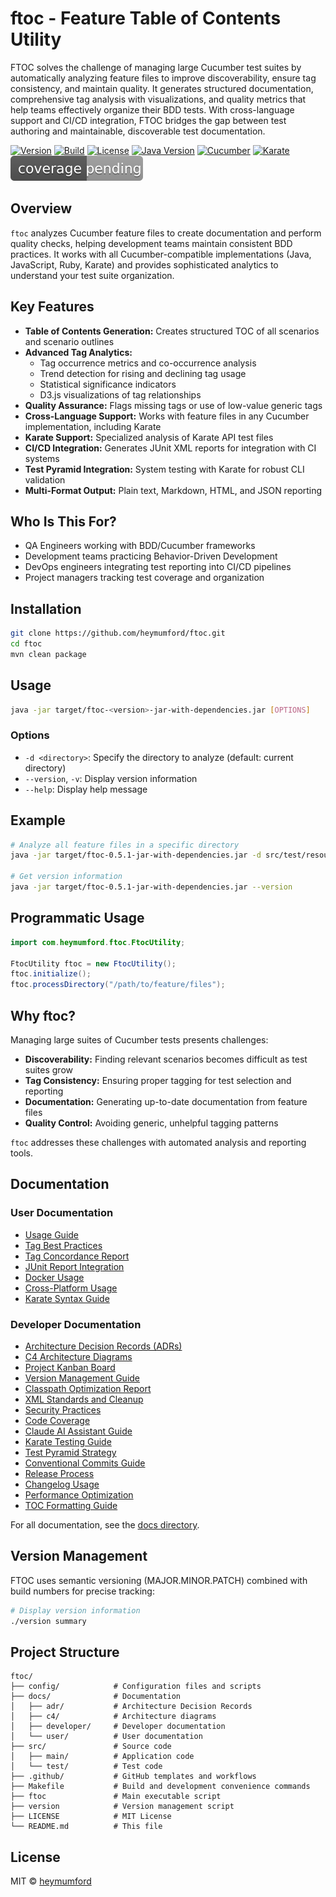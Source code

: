 # ftoc - Feature Table of Contents Utility

FTOC solves the challenge of managing large Cucumber test suites by automatically analyzing feature files to improve discoverability, ensure tag consistency, and maintain quality. It generates structured documentation, comprehensive tag analysis with visualizations, and quality metrics that help teams effectively organize their BDD tests. With cross-language support and CI/CD integration, FTOC bridges the gap between test authoring and maintainable, discoverable test documentation.

[![Version](https://img.shields.io/badge/version-0.5.3-brightgreen.svg)](https://github.com/heymumford/ftoc/releases/tag/v0.5.3)
[![Build](https://img.shields.io/badge/build-12-blue.svg)](https://github.com/heymumford/ftoc/actions)
[![License](https://img.shields.io/badge/license-MIT-purple.svg)](LICENSE)
[![Java Version](https://img.shields.io/badge/java-11+-orange.svg)](https://openjdk.java.net/)
[![Cucumber](https://img.shields.io/badge/cucumber-compatible-green.svg)](https://cucumber.io/)
[![Karate](https://img.shields.io/badge/karate-integrated-yellow.svg)](https://github.com/karatelabs/karate)
[![Coverage](.github/badges/coverage.svg)](.github/badges/jacoco.csv)

## Overview

`ftoc` analyzes Cucumber feature files to create documentation and perform quality checks, helping development teams maintain consistent BDD practices. It works with all Cucumber-compatible implementations (Java, JavaScript, Ruby, Karate) and provides sophisticated analytics to understand your test suite organization.

## Key Features

- **Table of Contents Generation:** Creates structured TOC of all scenarios and scenario outlines
- **Advanced Tag Analytics:** 
  - Tag occurrence metrics and co-occurrence analysis
  - Trend detection for rising and declining tag usage
  - Statistical significance indicators
  - D3.js visualizations of tag relationships
- **Quality Assurance:** Flags missing tags or use of low-value generic tags
- **Cross-Language Support:** Works with feature files in any Cucumber implementation, including Karate
- **Karate Support:** Specialized analysis of Karate API test files
- **CI/CD Integration:** Generates JUnit XML reports for integration with CI systems
- **Test Pyramid Integration:** System testing with Karate for robust CLI validation
- **Multi-Format Output:** Plain text, Markdown, HTML, and JSON reporting

## Who Is This For?

- QA Engineers working with BDD/Cucumber frameworks
- Development teams practicing Behavior-Driven Development
- DevOps engineers integrating test reporting into CI/CD pipelines
- Project managers tracking test coverage and organization

## Installation

```bash
git clone https://github.com/heymumford/ftoc.git
cd ftoc
mvn clean package
```

## Usage

```bash
java -jar target/ftoc-<version>-jar-with-dependencies.jar [OPTIONS]
```

### Options

- `-d <directory>`: Specify the directory to analyze (default: current directory)
- `--version`, `-v`: Display version information
- `--help`: Display help message

## Example

```bash
# Analyze all feature files in a specific directory
java -jar target/ftoc-0.5.1-jar-with-dependencies.jar -d src/test/resources/features

# Get version information
java -jar target/ftoc-0.5.1-jar-with-dependencies.jar --version
```

## Programmatic Usage

```java
import com.heymumford.ftoc.FtocUtility;

FtocUtility ftoc = new FtocUtility();
ftoc.initialize();
ftoc.processDirectory("/path/to/feature/files");
```

## Why ftoc?

Managing large suites of Cucumber tests presents challenges:

- **Discoverability:** Finding relevant scenarios becomes difficult as test suites grow
- **Tag Consistency:** Ensuring proper tagging for test selection and reporting
- **Documentation:** Generating up-to-date documentation from feature files
- **Quality Control:** Avoiding generic, unhelpful tagging patterns

`ftoc` addresses these challenges with automated analysis and reporting tools.

## Documentation

### User Documentation

- [Usage Guide](docs/user/usage.md)
- [Tag Best Practices](docs/user/tag-best-practices.md)
- [Tag Concordance Report](docs/user/tag-concordance.md)
- [JUnit Report Integration](docs/user/junit-report-integration.md)
- [Docker Usage](docs/user/docker-usage.md)
- [Cross-Platform Usage](docs/user/cross-platform.md)
- [Karate Syntax Guide](docs/user/KARATE_SYNTAX.md)

### Developer Documentation

- [Architecture Decision Records (ADRs)](docs/adr/README.md)
- [C4 Architecture Diagrams](docs/c4/README.md)
- [Project Kanban Board](docs/developer/KANBAN.md)
- [Version Management Guide](docs/developer/VERSION_MANAGEMENT.md)
- [Classpath Optimization Report](docs/developer/CLASSPATH_OPTIMIZATION.md)
- [XML Standards and Cleanup](docs/developer/XML_STANDARDS.md)
- [Security Practices](docs/developer/SECURITY.md)
- [Code Coverage](docs/developer/CODE_COVERAGE.md)
- [Claude AI Assistant Guide](docs/developer/CLAUDE.md)
- [Karate Testing Guide](docs/developer/KARATE_TESTING.md)
- [Test Pyramid Strategy](docs/developer/TEST_PYRAMID.md)
- [Conventional Commits Guide](docs/developer/CONVENTIONAL_COMMITS.md)
- [Release Process](docs/developer/RELEASE_PROCESS.md)
- [Changelog Usage](docs/developer/CHANGELOG_USAGE.md)
- [Performance Optimization](docs/developer/PERFORMANCE.md)
- [TOC Formatting Guide](docs/developer/TOC_FORMATTING.md)

For all documentation, see the [docs directory](docs/README.md).

## Version Management

FTOC uses semantic versioning (MAJOR.MINOR.PATCH) combined with build numbers for precise tracking:

```bash
# Display version information
./version summary
```

## Project Structure

```
ftoc/
├── config/            # Configuration files and scripts
├── docs/              # Documentation
│   ├── adr/           # Architecture Decision Records
│   ├── c4/            # Architecture diagrams
│   ├── developer/     # Developer documentation
│   └── user/          # User documentation
├── src/               # Source code
│   ├── main/          # Application code
│   └── test/          # Test code
├── .github/           # GitHub templates and workflows
├── Makefile           # Build and development convenience commands
├── ftoc               # Main executable script
├── version            # Version management script
├── LICENSE            # MIT License
└── README.md          # This file
```

## License

MIT © [heymumford](https://github.com/heymumford)